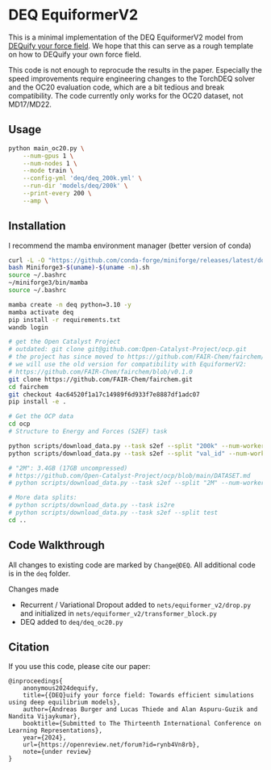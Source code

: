 # DEQ EquiformerV2

This is a minimal implementation of the DEQ EquiformerV2 model from [DEQuify your force field](https://openreview.net/forum?id=rynb4Vn8rb).
We hope that this can serve as a rough template on how to DEQuify your own force field.

This code is not enough to reprocude the results in the paper.
Especially the speed improvements require engineering changes to the TorchDEQ solver and the OC20 evaluation code, which are a bit tedious and break compatibility.
The code currently only works for the OC20 dataset, not MD17/MD22.

## Usage

```bash
python main_oc20.py \
    --num-gpus 1 \
    --num-nodes 1 \
    --mode train \
    --config-yml 'deq/deq_200k.yml' \
    --run-dir 'models/deq/200k' \
    --print-every 200 \
    --amp \
```

## Installation

I recommend the mamba environment manager (better version of conda)
```bash
curl -L -O "https://github.com/conda-forge/miniforge/releases/latest/download/Miniforge3-$(uname)-$(uname -m).sh"
bash Miniforge3-$(uname)-$(uname -m).sh
source ~/.bashrc
~/miniforge3/bin/mamba
source ~/.bashrc
```

```bash
mamba create -n deq python=3.10 -y
mamba activate deq
pip install -r requirements.txt
wandb login
```

```bash
# get the Open Catalyst Project
# outdated: git clone git@github.com:Open-Catalyst-Project/ocp.git
# the project has since moved to https://github.com/FAIR-Chem/fairchem/tree/main/src/fairchem/core
# we will use the old version for compatibility with EquiformerV2:
# https://github.com/FAIR-Chem/fairchem/blob/v0.1.0
git clone https://github.com/FAIR-Chem/fairchem.git
cd fairchem
git checkout 4ac64520f1a17c14989f6d933f7e8887df1adc07
pip install -e .

# Get the OCP data 
cd ocp
# Structure to Energy and Forces (S2EF) task

python scripts/download_data.py --task s2ef --split "200k" --num-workers 8 --ref-energy 
python scripts/download_data.py --task s2ef --split "val_id" --num-workers 8 --ref-energy 

# "2M": 3.4GB (17GB uncompressed)
# https://github.com/Open-Catalyst-Project/ocp/blob/main/DATASET.md
# python scripts/download_data.py --task s2ef --split "2M" --num-workers 8 --ref-energy 

# More data splits:
# python scripts/download_data.py --task is2re
# python scripts/download_data.py --task s2ef --split test
cd ..
```

## Code Walkthrough

All changes to existing code are marked by `Change@DEQ`. All additional code is in the `deq` folder.

Changes made
- Recurrent / Variational Dropout added to `nets/equiformer_v2/drop.py` and initialized in `nets/equiformer_v2/transformer_block.py`
- DEQ added to `deq/deq_oc20.py`

## Citation

If you use this code, please cite our paper:
```
@inproceedings{
    anonymous2024dequify,
    title={{DEQ}uify your force field: Towards efficient simulations using deep equilibrium models},
    author={Andreas Burger and Lucas Thiede and Alan Aspuru-Guzik and Nandita Vijaykumar},
    booktitle={Submitted to The Thirteenth International Conference on Learning Representations},
    year={2024},
    url={https://openreview.net/forum?id=rynb4Vn8rb},
    note={under review}
}
```